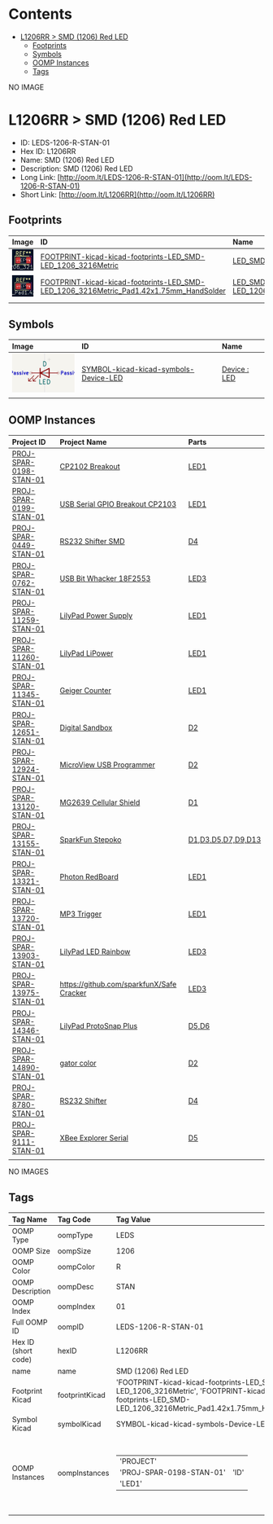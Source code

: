 



Contents
========

* [L1206RR > SMD (1206) Red LED](#l1206rr--smd-1206-red-led)
	* [Footprints](#footprints)
	* [Symbols](#symbols)
	* [OOMP Instances](#oomp-instances)
	* [Tags](#tags)
  
NO IMAGE  
# L1206RR > SMD (1206) Red LED

- ID: LEDS-1206-R-STAN-01
- Hex ID: L1206RR
- Name: SMD (1206) Red LED
- Description: SMD (1206) Red LED
- Long Link: [http://oom.lt/LEDS-1206-R-STAN-01](http://oom.lt/LEDS-1206-R-STAN-01)
- Short Link: [http://oom.lt/L1206RR](http://oom.lt/L1206RR)

## Footprints
  

|Image|ID|Name|
| :--- | :--- | :--- |
|[![](https://raw.githubusercontent.com/oomlout/oomlout_OOMP_eda_V2/main/FOOTPRINT/kicad/kicad-footprints/LED_SMD/LED_1206_3216Metric/image_140.png)](https://github.com/oomlout/oomlout_OOMP_eda_V2/tree/main/FOOTPRINT/kicad/kicad-footprints/LED_SMD/LED_1206_3216Metric/)|[FOOTPRINT-kicad-kicad-footprints-LED_SMD-LED_1206_3216Metric](https://github.com/oomlout/oomlout_OOMP_eda_V2/tree/main/FOOTPRINT/kicad/kicad-footprints/LED_SMD/LED_1206_3216Metric/)|[LED_SMD : LED_1206_3216Metric](https://github.com/oomlout/oomlout_OOMP_eda_V2/tree/main/FOOTPRINT/kicad/kicad-footprints/LED_SMD/LED_1206_3216Metric/)|
|[![](https://raw.githubusercontent.com/oomlout/oomlout_OOMP_eda_V2/main/FOOTPRINT/kicad/kicad-footprints/LED_SMD/LED_1206_3216Metric_Pad1.42x1.75mm_HandSolder/image_140.png)](https://github.com/oomlout/oomlout_OOMP_eda_V2/tree/main/FOOTPRINT/kicad/kicad-footprints/LED_SMD/LED_1206_3216Metric_Pad1.42x1.75mm_HandSolder/)|[FOOTPRINT-kicad-kicad-footprints-LED_SMD-LED_1206_3216Metric_Pad1.42x1.75mm_HandSolder](https://github.com/oomlout/oomlout_OOMP_eda_V2/tree/main/FOOTPRINT/kicad/kicad-footprints/LED_SMD/LED_1206_3216Metric_Pad1.42x1.75mm_HandSolder/)|[LED_SMD : LED_1206_3216Metric_Pad1.42x1.75mm_HandSolder](https://github.com/oomlout/oomlout_OOMP_eda_V2/tree/main/FOOTPRINT/kicad/kicad-footprints/LED_SMD/LED_1206_3216Metric_Pad1.42x1.75mm_HandSolder/)|
||||

## Symbols
  

|Image|ID|Name|
| :--- | :--- | :--- |
|[![](https://raw.githubusercontent.com/oomlout/oomlout_OOMP_eda_V2/main/SYMBOL/kicad/kicad-symbols/Device/LED/image_140.png)](https://github.com/oomlout/oomlout_OOMP_eda_V2/tree/main/SYMBOL/kicad/kicad-symbols/Device/LED/)|[SYMBOL-kicad-kicad-symbols-Device-LED](https://github.com/oomlout/oomlout_OOMP_eda_V2/tree/main/SYMBOL/kicad/kicad-symbols/Device/LED/)|[Device : LED](https://github.com/oomlout/oomlout_OOMP_eda_V2/tree/main/SYMBOL/kicad/kicad-symbols/Device/LED/)|
||||

## OOMP Instances
  

|Project ID|Project Name|Parts|
| :--- | :--- | :--- |
|[PROJ-SPAR-0198-STAN-01](https://github.com/oomlout/oomlout_OOMP_projects_V2/tree/main/PROJ/SPAR/0198/STAN/01/)|[CP2102 Breakout](https://github.com/oomlout/oomlout_OOMP_projects_V2/tree/main/PROJ/SPAR/0198/STAN/01/)|[LED1](https://github.com/oomlout/oomlout_OOMP_projects_V2/tree/main/PROJ/SPAR/0198/STAN/01/)|
|[PROJ-SPAR-0199-STAN-01](https://github.com/oomlout/oomlout_OOMP_projects_V2/tree/main/PROJ/SPAR/0199/STAN/01/)|[USB Serial GPIO Breakout CP2103](https://github.com/oomlout/oomlout_OOMP_projects_V2/tree/main/PROJ/SPAR/0199/STAN/01/)|[LED1](https://github.com/oomlout/oomlout_OOMP_projects_V2/tree/main/PROJ/SPAR/0199/STAN/01/)|
|[PROJ-SPAR-0449-STAN-01](https://github.com/oomlout/oomlout_OOMP_projects_V2/tree/main/PROJ/SPAR/0449/STAN/01/)|[RS232 Shifter SMD](https://github.com/oomlout/oomlout_OOMP_projects_V2/tree/main/PROJ/SPAR/0449/STAN/01/)|[D4](https://github.com/oomlout/oomlout_OOMP_projects_V2/tree/main/PROJ/SPAR/0449/STAN/01/)|
|[PROJ-SPAR-0762-STAN-01](https://github.com/oomlout/oomlout_OOMP_projects_V2/tree/main/PROJ/SPAR/0762/STAN/01/)|[USB Bit Whacker 18F2553](https://github.com/oomlout/oomlout_OOMP_projects_V2/tree/main/PROJ/SPAR/0762/STAN/01/)|[LED3](https://github.com/oomlout/oomlout_OOMP_projects_V2/tree/main/PROJ/SPAR/0762/STAN/01/)|
|[PROJ-SPAR-11259-STAN-01](https://github.com/oomlout/oomlout_OOMP_projects_V2/tree/main/PROJ/SPAR/11259/STAN/01/)|[LilyPad Power Supply](https://github.com/oomlout/oomlout_OOMP_projects_V2/tree/main/PROJ/SPAR/11259/STAN/01/)|[LED1](https://github.com/oomlout/oomlout_OOMP_projects_V2/tree/main/PROJ/SPAR/11259/STAN/01/)|
|[PROJ-SPAR-11260-STAN-01](https://github.com/oomlout/oomlout_OOMP_projects_V2/tree/main/PROJ/SPAR/11260/STAN/01/)|[LilyPad LiPower](https://github.com/oomlout/oomlout_OOMP_projects_V2/tree/main/PROJ/SPAR/11260/STAN/01/)|[LED1](https://github.com/oomlout/oomlout_OOMP_projects_V2/tree/main/PROJ/SPAR/11260/STAN/01/)|
|[PROJ-SPAR-11345-STAN-01](https://github.com/oomlout/oomlout_OOMP_projects_V2/tree/main/PROJ/SPAR/11345/STAN/01/)|[Geiger Counter](https://github.com/oomlout/oomlout_OOMP_projects_V2/tree/main/PROJ/SPAR/11345/STAN/01/)|[LED1](https://github.com/oomlout/oomlout_OOMP_projects_V2/tree/main/PROJ/SPAR/11345/STAN/01/)|
|[PROJ-SPAR-12651-STAN-01](https://github.com/oomlout/oomlout_OOMP_projects_V2/tree/main/PROJ/SPAR/12651/STAN/01/)|[Digital Sandbox](https://github.com/oomlout/oomlout_OOMP_projects_V2/tree/main/PROJ/SPAR/12651/STAN/01/)|[D2](https://github.com/oomlout/oomlout_OOMP_projects_V2/tree/main/PROJ/SPAR/12651/STAN/01/)|
|[PROJ-SPAR-12924-STAN-01](https://github.com/oomlout/oomlout_OOMP_projects_V2/tree/main/PROJ/SPAR/12924/STAN/01/)|[MicroView USB Programmer](https://github.com/oomlout/oomlout_OOMP_projects_V2/tree/main/PROJ/SPAR/12924/STAN/01/)|[D2](https://github.com/oomlout/oomlout_OOMP_projects_V2/tree/main/PROJ/SPAR/12924/STAN/01/)|
|[PROJ-SPAR-13120-STAN-01](https://github.com/oomlout/oomlout_OOMP_projects_V2/tree/main/PROJ/SPAR/13120/STAN/01/)|[MG2639 Cellular Shield](https://github.com/oomlout/oomlout_OOMP_projects_V2/tree/main/PROJ/SPAR/13120/STAN/01/)|[D1](https://github.com/oomlout/oomlout_OOMP_projects_V2/tree/main/PROJ/SPAR/13120/STAN/01/)|
|[PROJ-SPAR-13155-STAN-01](https://github.com/oomlout/oomlout_OOMP_projects_V2/tree/main/PROJ/SPAR/13155/STAN/01/)|[SparkFun Stepoko](https://github.com/oomlout/oomlout_OOMP_projects_V2/tree/main/PROJ/SPAR/13155/STAN/01/)|[D1,D3,D5,D7,D9,D13](https://github.com/oomlout/oomlout_OOMP_projects_V2/tree/main/PROJ/SPAR/13155/STAN/01/)|
|[PROJ-SPAR-13321-STAN-01](https://github.com/oomlout/oomlout_OOMP_projects_V2/tree/main/PROJ/SPAR/13321/STAN/01/)|[Photon RedBoard](https://github.com/oomlout/oomlout_OOMP_projects_V2/tree/main/PROJ/SPAR/13321/STAN/01/)|[LED1](https://github.com/oomlout/oomlout_OOMP_projects_V2/tree/main/PROJ/SPAR/13321/STAN/01/)|
|[PROJ-SPAR-13720-STAN-01](https://github.com/oomlout/oomlout_OOMP_projects_V2/tree/main/PROJ/SPAR/13720/STAN/01/)|[MP3 Trigger](https://github.com/oomlout/oomlout_OOMP_projects_V2/tree/main/PROJ/SPAR/13720/STAN/01/)|[LED1](https://github.com/oomlout/oomlout_OOMP_projects_V2/tree/main/PROJ/SPAR/13720/STAN/01/)|
|[PROJ-SPAR-13903-STAN-01](https://github.com/oomlout/oomlout_OOMP_projects_V2/tree/main/PROJ/SPAR/13903/STAN/01/)|[LilyPad LED Rainbow](https://github.com/oomlout/oomlout_OOMP_projects_V2/tree/main/PROJ/SPAR/13903/STAN/01/)|[LED3](https://github.com/oomlout/oomlout_OOMP_projects_V2/tree/main/PROJ/SPAR/13903/STAN/01/)|
|[PROJ-SPAR-13975-STAN-01](https://github.com/oomlout/oomlout_OOMP_projects_V2/tree/main/PROJ/SPAR/13975/STAN/01/)|[https://github.com/sparkfunX/Safe Cracker](https://github.com/oomlout/oomlout_OOMP_projects_V2/tree/main/PROJ/SPAR/13975/STAN/01/)|[LED3](https://github.com/oomlout/oomlout_OOMP_projects_V2/tree/main/PROJ/SPAR/13975/STAN/01/)|
|[PROJ-SPAR-14346-STAN-01](https://github.com/oomlout/oomlout_OOMP_projects_V2/tree/main/PROJ/SPAR/14346/STAN/01/)|[LilyPad ProtoSnap Plus](https://github.com/oomlout/oomlout_OOMP_projects_V2/tree/main/PROJ/SPAR/14346/STAN/01/)|[D5,D6](https://github.com/oomlout/oomlout_OOMP_projects_V2/tree/main/PROJ/SPAR/14346/STAN/01/)|
|[PROJ-SPAR-14890-STAN-01](https://github.com/oomlout/oomlout_OOMP_projects_V2/tree/main/PROJ/SPAR/14890/STAN/01/)|[gator color](https://github.com/oomlout/oomlout_OOMP_projects_V2/tree/main/PROJ/SPAR/14890/STAN/01/)|[D2](https://github.com/oomlout/oomlout_OOMP_projects_V2/tree/main/PROJ/SPAR/14890/STAN/01/)|
|[PROJ-SPAR-8780-STAN-01](https://github.com/oomlout/oomlout_OOMP_projects_V2/tree/main/PROJ/SPAR/8780/STAN/01/)|[RS232 Shifter](https://github.com/oomlout/oomlout_OOMP_projects_V2/tree/main/PROJ/SPAR/8780/STAN/01/)|[D4](https://github.com/oomlout/oomlout_OOMP_projects_V2/tree/main/PROJ/SPAR/8780/STAN/01/)|
|[PROJ-SPAR-9111-STAN-01](https://github.com/oomlout/oomlout_OOMP_projects_V2/tree/main/PROJ/SPAR/9111/STAN/01/)|[XBee Explorer Serial](https://github.com/oomlout/oomlout_OOMP_projects_V2/tree/main/PROJ/SPAR/9111/STAN/01/)|[D5](https://github.com/oomlout/oomlout_OOMP_projects_V2/tree/main/PROJ/SPAR/9111/STAN/01/)|
||||
  
NO IMAGES  
## Tags
  

|Tag Name|Tag Code|Tag Value|
| :--- | :--- | :--- |
|OOMP Type|oompType|LEDS|
|OOMP Size|oompSize|1206|
|OOMP Color|oompColor|R|
|OOMP Description|oompDesc|STAN|
|OOMP Index|oompIndex|01|
|Full OOMP ID|oompID|LEDS-1206-R-STAN-01|
|Hex ID (short code)|hexID|L1206RR|
|name|name|SMD (1206) Red LED|
|Footprint Kicad|footprintKicad|'FOOTPRINT-kicad-kicad-footprints-LED_SMD-LED_1206_3216Metric', 'FOOTPRINT-kicad-kicad-footprints-LED_SMD-LED_1206_3216Metric_Pad1.42x1.75mm_HandSolder'|
|Symbol Kicad|symbolKicad|SYMBOL-kicad-kicad-symbols-Device-LED|
|OOMP Instances|oompInstances|<table><tr><td>'PROJECT'</td></tr><tr><td> 'PROJ-SPAR-0198-STAN-01'</td><td> 'ID'</td></tr><tr><td> 'LED1'</td></tr></table></td><td> <table><tr><td>'PROJECT'</td></tr><tr><td> 'PROJ-SPAR-0199-STAN-01'</td><td> 'ID'</td></tr><tr><td> 'LED1'</td></tr></table></td><td> <table><tr><td>'PROJECT'</td></tr><tr><td> 'PROJ-SPAR-0449-STAN-01'</td><td> 'ID'</td></tr><tr><td> 'D4'</td></tr></table></td><td> <table><tr><td>'PROJECT'</td></tr><tr><td> 'PROJ-SPAR-0762-STAN-01'</td><td> 'ID'</td></tr><tr><td> 'LED3'</td></tr></table></td><td> <table><tr><td>'PROJECT'</td></tr><tr><td> 'PROJ-SPAR-11259-STAN-01'</td><td> 'ID'</td></tr><tr><td> 'LED1'</td></tr></table></td><td> <table><tr><td>'PROJECT'</td></tr><tr><td> 'PROJ-SPAR-11260-STAN-01'</td><td> 'ID'</td></tr><tr><td> 'LED1'</td></tr></table></td><td> <table><tr><td>'PROJECT'</td></tr><tr><td> 'PROJ-SPAR-11345-STAN-01'</td><td> 'ID'</td></tr><tr><td> 'LED1'</td></tr></table></td><td> <table><tr><td>'PROJECT'</td></tr><tr><td> 'PROJ-SPAR-12651-STAN-01'</td><td> 'ID'</td></tr><tr><td> 'D2'</td></tr></table></td><td> <table><tr><td>'PROJECT'</td></tr><tr><td> 'PROJ-SPAR-12924-STAN-01'</td><td> 'ID'</td></tr><tr><td> 'D2'</td></tr></table></td><td> <table><tr><td>'PROJECT'</td></tr><tr><td> 'PROJ-SPAR-13120-STAN-01'</td><td> 'ID'</td></tr><tr><td> 'D1'</td></tr></table></td><td> <table><tr><td>'PROJECT'</td></tr><tr><td> 'PROJ-SPAR-13155-STAN-01'</td><td> 'ID'</td></tr><tr><td> 'D1'</td></tr></table></td><td> <table><tr><td>'PROJECT'</td></tr><tr><td> 'PROJ-SPAR-13155-STAN-01'</td><td> 'ID'</td></tr><tr><td> 'D3'</td></tr></table></td><td> <table><tr><td>'PROJECT'</td></tr><tr><td> 'PROJ-SPAR-13155-STAN-01'</td><td> 'ID'</td></tr><tr><td> 'D5'</td></tr></table></td><td> <table><tr><td>'PROJECT'</td></tr><tr><td> 'PROJ-SPAR-13155-STAN-01'</td><td> 'ID'</td></tr><tr><td> 'D7'</td></tr></table></td><td> <table><tr><td>'PROJECT'</td></tr><tr><td> 'PROJ-SPAR-13155-STAN-01'</td><td> 'ID'</td></tr><tr><td> 'D9'</td></tr></table></td><td> <table><tr><td>'PROJECT'</td></tr><tr><td> 'PROJ-SPAR-13155-STAN-01'</td><td> 'ID'</td></tr><tr><td> 'D13'</td></tr></table></td><td> <table><tr><td>'PROJECT'</td></tr><tr><td> 'PROJ-SPAR-13321-STAN-01'</td><td> 'ID'</td></tr><tr><td> 'LED1'</td></tr></table></td><td> <table><tr><td>'PROJECT'</td></tr><tr><td> 'PROJ-SPAR-13720-STAN-01'</td><td> 'ID'</td></tr><tr><td> 'LED1'</td></tr></table></td><td> <table><tr><td>'PROJECT'</td></tr><tr><td> 'PROJ-SPAR-13903-STAN-01'</td><td> 'ID'</td></tr><tr><td> 'LED3'</td></tr></table></td><td> <table><tr><td>'PROJECT'</td></tr><tr><td> 'PROJ-SPAR-13975-STAN-01'</td><td> 'ID'</td></tr><tr><td> 'LED3'</td></tr></table></td><td> <table><tr><td>'PROJECT'</td></tr><tr><td> 'PROJ-SPAR-14346-STAN-01'</td><td> 'ID'</td></tr><tr><td> 'D5'</td></tr></table></td><td> <table><tr><td>'PROJECT'</td></tr><tr><td> 'PROJ-SPAR-14346-STAN-01'</td><td> 'ID'</td></tr><tr><td> 'D6'</td></tr></table></td><td> <table><tr><td>'PROJECT'</td></tr><tr><td> 'PROJ-SPAR-14890-STAN-01'</td><td> 'ID'</td></tr><tr><td> 'D2'</td></tr></table></td><td> <table><tr><td>'PROJECT'</td></tr><tr><td> 'PROJ-SPAR-8780-STAN-01'</td><td> 'ID'</td></tr><tr><td> 'D4'</td></tr></table></td><td> <table><tr><td>'PROJECT'</td></tr><tr><td> 'PROJ-SPAR-9111-STAN-01'</td><td> 'ID'</td></tr><tr><td> 'D5'</td></tr></table>|
||||
